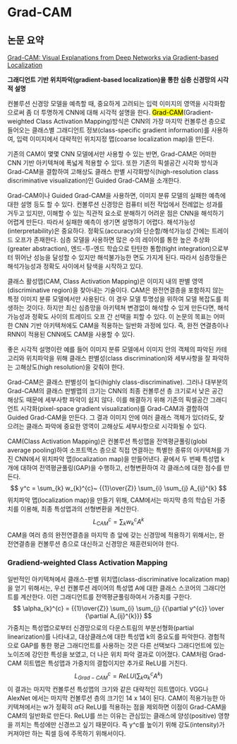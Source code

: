# Grad-CAM

## 논문 요약

[Grad-CAM: Visual Explanations from Deep Networks via Gradient-based Localization](https://arxiv.org/pdf/1610.02391v1.pdf)

**그래디언트 기반 위치파악(gradient-based localization)을 통한 심층 신경망의 시각적 설명**

컨볼루션 신경망 모델을 예측할 때, 중요하게 고려되는 입력 이미지의 영역을 시각화함으로써 좀 더 투명하게 CNN에 대해 시각적 설명을 한다.  <mark>Grad-CAM</mark>(Gradient-weighted Class Activation Mapping)방식은 CNN의 가장 마지막 컨볼루션 층으로 들어오는 클래스별 그래디언트 정보(class-specific gradient information)를 사용하여, 입력 이미지에서 대략적인 위치지정 맵(coarse localization map)을 만든다. 

기존의 CAM이 몇몇 CNN 모델에서만 사용할 수 있는 반면, Grad-CAM은 어떠한 CNN 기반 아키텍쳐에 폭넓게 적용할 수 있다. 또한 기존의 픽셀공간 시각화 방식과 Grad-CAM을 결합하여 고해상도 클래스 판별 시각화방식(high-resolution class discriminative visualization)인 Guided Grad-CAM을 소개한다.

Grad-CAM이나 Guided Grad-CAM을 사용하면, 이미지 분류 모델의 실패한 예측에 대한 설명 등도 할 수 있다. 컨볼루션 신경망은 컴퓨터 비전 작업에서 전례없는 성과를 거두고 있지만, 이해할 수 있는 직관적 요소로 분해하기 어려운 점은 CNN을 해석하기 어렵게 만든다. 따라서 실패한 예측이 생기면 설명하기 어렵다. 해석가능성(interpretability)은 중요하다. 정확도(accuracy)와 단순함/해석가능성 간에는 트레이드 오프가 존재한다. 심층 모델을 사용하면 많은 수의 레이어를 통한 높은 추상화(greater abstraction), 엔드-투-엔드 학습으로 탄탄한 통합(tight integration)으로부터 뛰어난 성능을 달성할 수 있지만 해석불가능한 면도 가지게 된다. 따라서 심층망들은 해석가능성과 정확도 사이에서 탐색을 시작하고 있다.

클래스 활성맵(CAM, Class Activation Mapping)은 이미지 내의 판별 영역(discriminative region)을 찾아내는 기술이다. CAM은 완전연결층을 포함하지 않는 특정 이미지 분류 모델에서만 사용된다. 이 경우 모델 투명성을 위하여 모델 복잡도를 희생하는 것이다. 하지만 최신 심층망을 아키텍쳐 변경없이 해석할 수 있게 만든다면,  해석가능성과 정확도 사이의 트레이드 오프 간 선택을 피할 수 있다. 이 논문의 목표는 어떠한 CNN 기반 아키텍쳐에도 CAM을 적용하는 일반화 과정에 있다. 즉, 완전 연결층이나 RNN이 적용된 CNN에도 CAM을 사용할 수 있다.

좋은 시각적 설명이란 예를 들어 이미지 분류 모델에서 이미지 안의 객체의 파악된 카테고리와 위치파악을 위해 클래스 판별성(class discrimination)와 세부사항을 잘 파악하는 고해상도(high resolution)을 갖춰야 한다.

Grad-CAM은 클래스 판별성이 높다(highly class-discriminative). 그러나 대부분의 Grad-CAM의 클래스 판별맵의 크기는 CNN의 최종 컨볼루션 층 크기로서 낮은 공간 해상도 때문에 세부사항 파악이 쉽지 않다. 이를 해결하기 위해 기존의 픽셀공간 그래디언트 시각화(pixel-space gradient visualization)를 Grad-CAM과 결합하여 Guided Grad-CAM을 만든다. 그 결과 이미지 안에 여러 클래스 객체가 있더라도, 찾으려는 클래스 파악에 중요한 영역이 고해상도 세부사항으로 시각화될 수 있다.

CAM(Class Activation Mapping)은 컨볼루션 특성맵을 전역평균풀링(globl average pooling)하여 소프트맥스 층으로 직접 연결하는 특별한 종류의 아키텍쳐를 가진 CNN에서 위치파악 맵(localization map)을 만들어낸다. 끝에서 두 번째 특성맵 k개에 대하여 전역평균풀링(GAP)을 수행하고, 선형변환하여 각 클래스에 대한 점수를 만든다. 
$$
y^c = \sum_{k} w_{k}^{c}~ {{1}\over{Z}} \sum_{i} \sum_{j} A_{ij}^{k}
$$
위치파악 맵(localization map)을 만들기 위해, CAM에서는 마지막 층의 학습된 가중치를 이용해, 최종 특성맵과의 선형변환을 계산한다.
$$
L_{CAM}^{c} = \sum_{k} w_{k}^c A^{k}
$$
CAM을 여러 층의 완전연결층을 마지막 층 앞에 갖는 신경망에 적용하기 위해서는, 완전연결층을 컨볼루션 층으로 대신하고 신경망은 재훈련되어야 한다.

### Gradiend-weighted Class Activation Mapping

일반적인 아키텍쳐에서 클래스-판별 위치맵(class-discriminative localization map)을 얻기 위해서는, 우선 컨볼루션 레이어의 특성맵 A에 대한 클래스 스코어의 그래디언트를 계산한다. 이런 그래디언트를 전역평균풀링하여서 가중치를 구한다.
$$
\alpha_{k}^{c} = {{1}\over{Z}} \sum_{i} \sum_{j} {{\partial y^{c}} \over {\partial A_{ij}^{k}}}
$$
가중치는 특성맵으로부터 신경망으로의 다운스트림의 부분선형화(partial linearization)를 나타내고, 대상클래스에 대한 특성맵 k의 중요도를 파악한다. 경험적으로 GAP를 통한 평균 그래디언트를 사용하는 것은 다른 선택보다 그래디언트에 있는 노이즈에 강인한 특성을 보였고, 더 나은 위치 파악 결과로 이어졌다.  CAM처럼 Grad-CAM 히트맵은 특성맵과 가중치의 결합이지만 추가로 ReLU를 거친다.
$$
L_{Grad-CAM}^{c} = ReLU(\sum_k \alpha_{k}^{c} A^{k})
$$
이 결과는 마지막 컨볼루션 특성맵의 크기와 같은 대략적인 히트맵이다. VGG나 AlexNet 에서는 마지막 컨볼루션 층의 크기인 14 x 14이 된다. CAM이 적용가능한 아키텍쳐에서는 w가 정확히 $\alpha$다 ReLU를 적용하는 점을 제외하면 이점이 Grad-CAM을 CAM의 일반화로 만든다. ReLU를 쓰는 이유는 관심있는 클래스에 양성(positive) 영향을 끼치는 특성에만 신경쓰고 싶기 때문이다. 즉 y^c를 높이기 위해 강도(intensity)가 커져야만 하는 픽셀 등에 주목하기 위해서이다.

